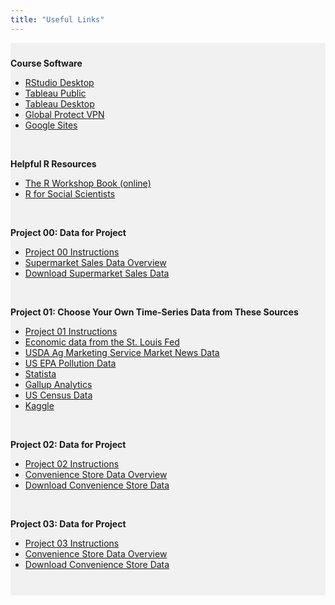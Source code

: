 ```yaml
---
title: "Useful Links"
---
```


<div style="background-color:rgba(0, 0, 0, 0.0470588); text-align:left; vertical-align: middle; padding:10px 0;">


<b>Course Software</b> <br>
<ul>
  <!--<li><a  href="http://darecompute-01.aggie.colostate.edu:8787/" target="_blank">Access RStudio on the Server</a></li>-->
  <li><a  href="https://posit.co/download/rstudio-desktop/" target="_blank">RStudio Desktop</a></li>
  <li><a  href="https://public.tableau.com/app/discover" target="_blank">Tableau Public</a></li>
  <li><a  href="https://www.tableau.com/products/desktop" target="_blank">Tableau Desktop</a></li>
  <li><a  href="https://it.colostate.edu/cybersecurity/globalprotect-vpn/" target="_blank">Global Protect VPN</a></li>
  <li><a  href="https://sites.google.com/u/0/new?authuser=0" target="_blank">Google Sites</a></li> 
</ul> <br>

<b>Helpful R Resources</b> <br>
<ul>
  <li><a  href="https://www.r-workshop.org/" target="_blank">The R Workshop Book (online)</a></li>
  <li><a  href="https://datacarpentry.github.io/r-socialsci/" target="_blank">R for Social Scientists</a></li>
</ul> <br>

<b>Project 00: Data for Project</b> <br>

<ul>
  <li><a  href="https://csu-arec-330.github.io/materials/unit_00/week_04/ps4.html" target="_blank">Project 00 Instructions</a></li>
  <li><a  href="https://csu-arec-330.github.io/materials/unit_00/inputs/supermarketdata_describe.html" target="_blank">Supermarket Sales Data Overview</a></li>
  <li><a  href="https://csu-arec-330.github.io/materials/unit_00/inputs/supermarket_sales.csv" target="_blank">Download Supermarket Sales Data</a></li>
</ul> <br>

<b>Project 01: Choose Your Own Time-Series Data from These Sources</b> <br>

<ul>
  <li><a  href="https://https://csu-arec-330.github.io/materials/unit_01/project/project_1_instructions.html" target="_blank">Project 01 Instructions</a></li>
  <li><a  href="https://fred.stlouisfed.org/tags/series" target="_blank">Economic data from the St. Louis Fed</a></li>
  <li><a  href="https://www.ams.usda.gov/market-news" target="_blank">USDA Ag Marketing Service Market News Data</a></li>
  <li><a  href="https://www.epa.gov/outdoor-air-quality-data/download-daily-data" target="_blank">US EPA Pollution Data</a></li>
  <li><a  href="https://www.statista.com" target="_blank">Statista</a></li>
  <li><a  href="https://www.gallup.com/analytics/318923/world-poll-public-datasets.aspx" target="_blank">Gallup Analytics</a></li>
  <li><a  href="https://data.census.gov/profile?q=United+States&g=0100000US" target="_blank">US Census Data</a></li>
  <li><a  href="https://www.kaggle.com" target="_blank">Kaggle</a></li>
</ul> <br>

<b>Project 02: Data for Project</b> <br>

<ul>
  <li><a  href="https://csu-arec-330.github.io/materials/unit_02/week_04/project_2.html" target="_blank">Project 02 Instructions</a></li>
    <li><a  href="https://csu-arec-330.github.io/materials/unit_00/inputs/supermarketdata_describe.html" target="_blank">Convenience Store Data Overview</a></li>
  <li><a  href="https://csu-arec-330.github.io/materials/unit_00/inputs/supermarket_sales.csv" target="_blank">Download Convenience Store Data</a></li>
  
  <!--
  <li><a  href="https://aqs.epa.gov/aqsweb/airdata/download_files.html" target="_blank">US EPA Pollution Annual Summary Data</a></li>
  <li><a  href="https://www.eia.gov/maps/maps.htm#geodata" target="_blank">US Energy Information Administration Data</a></li>
  <li><a  href="https://www.usgs.gov/mission-areas/water-resources/maps" target="_blank">USGS Water Resources Data</a></li>
  <li><a  href="https://www.opportunityatlas.org" target="_blank">The Opportunity Atlas</a></li>
  <li><a  href="http://www.poi-factory.com" target="_blank">POI Factory</a></li>
  <li><a  href="https://www.ipums.org" target="_blank">IPUMS - collection of public use microdata</a></li>
  <li><a  href="https://www.ospo.noaa.gov/Products/land/hms.html" target="_blank">NOAA Hazard Mapping System Fire and Smoke Product</a></li>
  <li><a  href="https://www.ospo.noaa.gov/Products/index.html" target="_blank">NOAA All Products</a></li>
  <li><a  href="https://www.bls.gov/data/" target="_blank">US Bureau of Labor Statistics Products</a></li>
  <li><a  href="https://www.statista.com" target="_blank">Statista</a></li>
  <li><a  href="https://www.gallup.com/analytics/318923/world-poll-public-datasets.aspx" target="_blank">Gallup Analytics</a></li>
  <li><a  href="https://data.census.gov/profile?q=United+States&g=0100000US" target="_blank">US Census Data</a></li>
  <li><a  href="https://www.kaggle.com" target="_blank">Kaggle</a></li>
  -->
</ul> <br>

<b>Project 03: Data for Project</b> <br>

<ul>
  <li><a  href="https://csu-arec-330.github.io/materials/unit_03/week_03/project_3.html" target="_blank">Project 03 Instructions</a></li>
    <li><a  href="https://csu-arec-330.github.io/materials/unit_00/inputs/supermarketdata_describe.html" target="_blank">Convenience Store Data Overview</a></li>
  <li><a  href="https://csu-arec-330.github.io/materials/unit_00/inputs/supermarket_sales.csv" target="_blank">Download Convenience Store Data</a></li>
</ul> <br>
</div>

<br> 